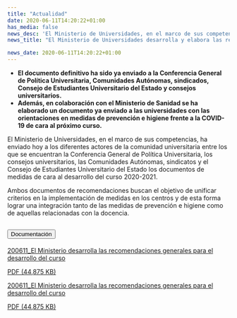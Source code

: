 ```yaml
---
title: "Actualidad"
date: 2020-06-11T14:20:22+01:00
has_media: false
news_desc: 'El Ministerio de Universidades, en el marco de sus competencias, ha enviado hoy a los diferentes actores de la comunidad universitaria entre los que se encuentran la Conferencia General de Política Universitaria, los consejos universitarios, las Comunidades Autónomas, sindicatos y el Consejo de Estudiantes Universitario del Estado los documentos de medidas de cara al desarrollo del curso 2020-2021.<b>Este contenido incluye:</b> <i class="fal fa-file-</a><i class="fas fa-external-link-alt"></i> </a><i class="fas fa-external-link-alt"></i>_icon"></i>'
news_title: "El Ministerio de Universidades desarrolla y elabora las recomendaciones generales para el desarrollo del curso 2020-2021"

news_date: 2020-06-11T14:20:22+01:00
---
```

<ul>
<li><b>El documento definitivo ha sido ya enviado a la Conferencia General de Política Universitaria, Comunidades Autónomas, sindicados, Consejo de Estudiantes Universitario del Estado y consejos universitarios.</b></li>
<li><b>Además, en colaboración con el Ministerio de Sanidad se ha elaborado un documento ya enviado a las universidades con las orientaciones en medidas de prevención e higiene frente a la COVID-19 de cara al próximo curso.</b></li>
</ul>
<p>El Ministerio de Universidades, en el marco de sus competencias, ha enviado hoy a los diferentes actores de la comunidad universitaria entre los que se encuentran la Conferencia General de Política Universitaria, los consejos universitarios, las Comunidades Autónomas, sindicatos y el Consejo de Estudiantes Universitario del Estado los documentos de medidas de cara al desarrollo del curso 2020-2021.</p>
<p>Ambos documentos de recomendaciones buscan el objetivo de unificar criterios en la implementación de medidas en los centros y de esta forma lograr una integración tanto de las medidas de prevención e higiene como de aquellas relacionadas con la docencia.</p>
<section>
    <article>
        <div class="container">
            <div class="row my-45 justify-content-md-center">
                <div class="col-md-10 content_collapse">
                    <div class="accordion accordion_alt" id="accordeonAlt">
                        <div class="accordion-item">
                            <h2 class="accordion-header" id="accordionAltHeading2">
                                <button class="accordion-button expanded" type="button" data-bs-toggle="collapse" data-bs-target="#accordionAlt2" aria-expanded="false" aria-controls="accordionAlt2">
                                    <span class="icon"><i class="fas fa-file-pdf"></i></span>Documentación
                                </button>
                            </h2>
                            <div id="accordionAlt2" class="accordion-collapse collapse show" aria-labelledby="accordionAltHeading2">
                                <div class="accordion-body">
                                    <div id="section_link">
                                        <div class="container-fluid sp">
                                            <div class="row w-100">
                                                <div class="col-lg-12 cards_download_cnt">
                                                    <div class="row jcc_mobile">
                                                        <div class="download_card">
                                                            <a class="card flex-column" href="{{<siteurl>}}documentos/pdf/news/MinisterioUniversidadesDesarrollaRecomendaciones.pdf" target="_blank">
                                                                <div class="card-header">
                                                                    <i class="fal fa-download"></i>
                                                                </div>
                                                                <div class="card-body">
                                                                    <p class="text_body">200611_El Ministerio desarrolla las recomendaciones generales para el desarrollo del curso</p>
                                                                    <p class="text_file">
                                                                        <i class="fal fa-file-pdf pdf_icon text-danger"></i> PDF (44,875 KB)
                                                                    </p>
                                                                </div>
                                                            </a>
                                                        </div>
                                                    </div>
                                                </div>
                                                <!-- MOBILE VERSION WITH SLIDER -->
                                                <div class="col-12" id="section_box_download_card_slider">
                                                    <div class="swiper" id="slider_download_archive">
                                                        <div class="swiper-wrapper">
                                                        <div class="swiper-slide">
                                                            <div class="download_card">
                                                                <a class="card" href="{{<siteurl>}}documentos/pdf/news/MinisterioUniversidadesDesarrollaRecomendaciones.pdf" target="_blank">
                                                                    <div class="card-header">
                                                                        <i class="fal fa-download"></i>
                                                                    </div>
                                                                    <div class="card-body">
                                                                        <p class="text_body">200611_El Ministerio desarrolla las recomendaciones generales para el desarrollo del curso</p>
                                                                        <p class="text_file">
                                                                            <i class="fal fa-file-pdf pdf_icon text-danger"></i> PDF (44,875 KB)
                                                                        </p>
                                                                    </div>
                                                                </a>
                                                            </div>
                                                        </div>
                                                        </div>
                                                        <div class="swiper-pagination"></div>
                                                    </div>
                                                </div>
                                            </div>
                                        </div>
                                    </div>
                                </div>
                            </div>
                        </div>
                    </div>
                </div>
            </div>
        </div>
    </article> 
</section>